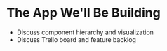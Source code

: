 # The App We'll Be Building
- Discuss component hierarchy and visualization
- Discuss Trello board and feature backlog

